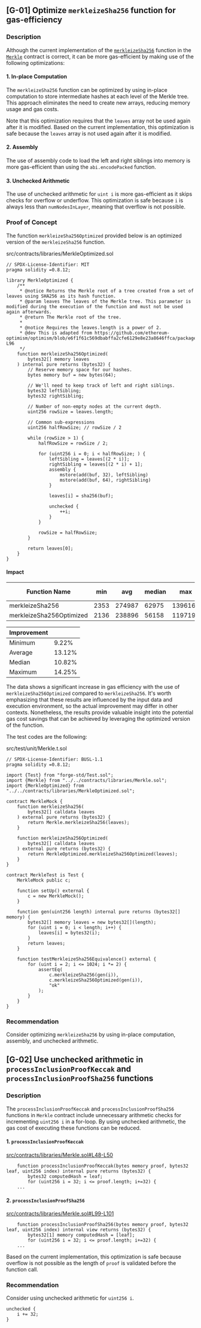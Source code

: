## [G-01] Optimize `merkleizeSha256` function for gas-efficiency

### Description

Although the current implementation of the [`merkleizeSha256`](https://github.com/code-423n4/2023-04-eigenlayer/blob/main/src/contracts/libraries/Merkle.sol#L129-L153) function in the [`Merkle`](https://github.com/code-423n4/2023-04-eigenlayer/blob/main/src/contracts/libraries/Merkle.sol) contract is correct, it can be more gas-efficient by making use of the following optimizations:

#### 1. In-place Computation

The `merkleizeSha256` function can be optimized by using in-place computation to store intermediate hashes at each level of the Merkle tree. This approach eliminates the need to create new arrays, reducing memory usage and gas costs.

Note that this optimization requires that the `leaves` array not be used again after it is modified. Based on the current implementation, this optimization is safe because the `leaves` array is not used again after it is modified.

#### 2. Assembly

The use of assembly code to load the left and right siblings into memory is more gas-efficient than using the `abi.encodePacked` function.

#### 3. Unchecked Arithmetic

The use of unchecked arithmetic for `uint i` is more gas-efficient as it skips checks for overflow or underflow. This optimization is safe because `i` is always less than `numNodesInLayer`, meaning that overflow is not possible.

### Proof of Concept

The function `merkleizeSha256Optimized` provided below is an optimized version of the `merkleizeSha256` function.

src/contracts/libraries/MerkleOptimized.sol

```solidity
// SPDX-License-Identifier: MIT
pragma solidity =0.8.12;

library MerkleOptimized {
    /**
     * @notice Returns the Merkle root of a tree created from a set of leaves using SHA256 as its hash function.
     * @param leaves The leaves of the Merkle tree. This parameter is modified during the execution of the function and must not be used again afterwards.
     * @return The Merkle root of the tree.
     *
     * @notice Requires the leaves.length is a power of 2.
     * @dev This is adapted from https://github.com/ethereum-optimism/optimism/blob/e6f1f61c569dbabffa2cfe6129e8e23a8646ffca/packages/contracts/contracts/libraries/utils/Lib_MerkleTree.sol#L13C1-L96
     */
    function merkleizeSha256Optimized(
        bytes32[] memory leaves
    ) internal pure returns (bytes32) {
        // Reserve memory space for our hashes.
        bytes memory buf = new bytes(64);

        // We'll need to keep track of left and right siblings.
        bytes32 leftSibling;
        bytes32 rightSibling;

        // Number of non-empty nodes at the current depth.
        uint256 rowSize = leaves.length;

        // Common sub-expressions
        uint256 halfRowSize; // rowSize / 2

        while (rowSize > 1) {
            halfRowSize = rowSize / 2;

            for (uint256 i = 0; i < halfRowSize; ) {
                leftSibling = leaves[(2 * i)];
                rightSibling = leaves[(2 * i) + 1];
                assembly {
                    mstore(add(buf, 32), leftSibling)
                    mstore(add(buf, 64), rightSibling)
                }

                leaves[i] = sha256(buf);

                unchecked {
                    ++i;
                }
            }

            rowSize = halfRowSize;
        }

        return leaves[0];
    }
}
```

#### Impact

| Function Name            | min  | avg    | median | max     | # calls |
| ------------------------ | ---- | ------ | ------ | ------- | ------- |
| merkleizeSha256          | 2353 | 274987 | 62975  | 1396167 | 10      |
| merkleizeSha256Optimized | 2136 | 238896 | 56158  | 1197190 | 10      |

| Improvement |        |
| ----------- | ------ |
| Minimum     | 9.22%  |
| Average     | 13.12% |
| Median      | 10.82% |
| Maximum     | 14.25% |

The data shows a significant increase in gas efficiency with the use of `merkleizeSha256Optimized` compared to `merkleizeSha256`. It's worth emphasizing that these results are influenced by the input data and execution environment, so the actual improvement may differ in other contexts. Nonetheless, the results provide valuable insight into the potential gas cost savings that can be achieved by leveraging the optimized version of the function.

The test codes are the following:

src/test/unit/Merkle.t.sol

```solidity
// SPDX-License-Identifier: BUSL-1.1
pragma solidity =0.8.12;

import {Test} from "forge-std/Test.sol";
import {Merkle} from "../../contracts/libraries/Merkle.sol";
import {MerkleOptimized} from "../../contracts/libraries/MerkleOptimized.sol";

contract MerkleMock {
    function merkleizeSha256(
        bytes32[] calldata leaves
    ) external pure returns (bytes32) {
        return Merkle.merkleizeSha256(leaves);
    }

    function merkleizeSha256Optimized(
        bytes32[] calldata leaves
    ) external pure returns (bytes32) {
        return MerkleOptimized.merkleizeSha256Optimized(leaves);
    }
}

contract MerkleTest is Test {
    MerkleMock public c;

    function setUp() external {
        c = new MerkleMock();
    }

    function gen(uint256 length) internal pure returns (bytes32[] memory) {
        bytes32[] memory leaves = new bytes32[](length);
        for (uint i = 0; i < length; i++) {
            leaves[i] = bytes32(i);
        }
        return leaves;
    }

    function testMerkleizeSha256Equivalence() external {
        for (uint i = 2; i <= 1024; i *= 2) {
            assertEq(
                c.merkleizeSha256(gen(i)),
                c.merkleizeSha256Optimized(gen(i)),
                "ok"
            );
        }
    }
}
```

### Recommendation

Consider optimizing `merkleizeSha256` by using in-place computation, assembly, and unchecked arithmetic.

## [G-02] Use unchecked arithmetic in `processInclusionProofKeccak` and `processInclusionProofSha256` functions

### Description

The `processInclusionProofKeccak` and `processInclusionProofSha256` functions in `Merkle` contract include unnecessary arithmetic checks for incrementing `uint256 i` in a for-loop. By using unchecked arithmetic, the gas cost of executing these functions can be reduced.

#### 1. `processInclusionProofKeccak`

[src/contracts/libraries/Merkle.sol#L48-L50](https://github.com/code-423n4/2023-04-eigenlayer/blob/main/src/contracts/libraries/Merkle.sol#L48-L50)

```solidity
    function processInclusionProofKeccak(bytes memory proof, bytes32 leaf, uint256 index) internal pure returns (bytes32) {
        bytes32 computedHash = leaf;
        for (uint256 i = 32; i <= proof.length; i+=32) {
    ...
```

#### 2. `processInclusionProofSha256`

[src/contracts/libraries/Merkle.sol#L99-L101](https://github.com/code-423n4/2023-04-eigenlayer/blob/main/src/contracts/libraries/Merkle.sol#L99-L101)

```solidity
    function processInclusionProofSha256(bytes memory proof, bytes32 leaf, uint256 index) internal view returns (bytes32) {
        bytes32[1] memory computedHash = [leaf];
        for (uint256 i = 32; i <= proof.length; i+=32) {
    ...
```

Based on the current implementation, this optimization is safe because overflow is not possible as the length of `proof` is validated before the function call.

### Recommendation

Consider using unchecked arithmetic for `uint256 i`.

```solidity
unchecked {
    i += 32;
}
```
